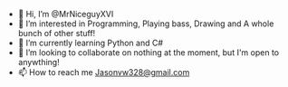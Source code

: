 - 👋 Hi, I’m @MrNiceguyXVI
- 👀 I’m interested in Programming, Playing bass, Drawing and A whole bunch of other stuff!
- 🌱 I’m currently learning Python and C#
- 💞️ I’m looking to collaborate on nothing at the moment, but I'm open to anywthing!
- 📫 How to reach me Jasonvw328@gmail.com

<!---
MrNiceguyXVI/MrNiceguyXVI is a ✨ special ✨ repository because its `README.md` (this file) appears on your GitHub profile.
You can click the Preview link to take a look at your changes.
--->
